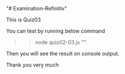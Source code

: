 "# Examination-Refinitiv" 

This is Quiz03 

You can test by running below command 

>> node quiz02-03.js "<parameter>"

Then you will see the result on console output.

Thank you very much
